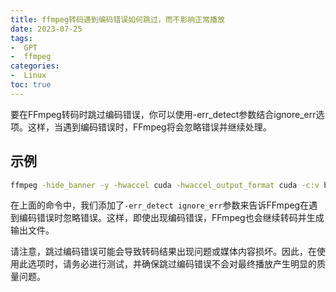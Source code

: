 ```yaml
---
title: ffmpeg转码遇到编码错误如何跳过，而不影响正常播放
date: 2023-07-25
tags:
-  GPT
-  ffmpeg
categories:
-  Linux
toc: true
---
```


要在FFmpeg转码时跳过编码错误，你可以使用-err_detect参数结合ignore_err选项。这样，当遇到编码错误时，FFmpeg将会忽略错误并继续处理。
<!-- more -->



## 示例

```bash
ffmpeg -hide_banner -y -hwaccel cuda -hwaccel_output_format cuda -c:v h264_cuvid -i input.mp4 -vf scale_cuda=1920:1080 -c:a aac -c:v h264_nvenc -b:v 5M -f hls -hls_list_size 0 -err_detect ignore_err /data/upload/resources/hls/output.m3u8
```

在上面的命令中，我们添加了`-err_detect ignore_err`参数来告诉FFmpeg在遇到编码错误时忽略错误。这样，即使出现编码错误，FFmpeg也会继续转码并生成输出文件。

请注意，跳过编码错误可能会导致转码结果出现问题或媒体内容损坏。因此，在使用此选项时，请务必进行测试，并确保跳过编码错误不会对最终播放产生明显的质量问题。